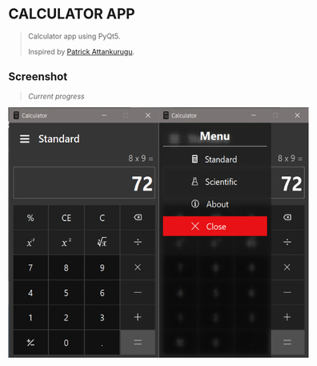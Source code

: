 # CALCULATOR APP

>Calculator app using PyQt5.
> 
>Inspired by [Patrick Attankurugu](https://github.com/PatrickAttankurugu/Scientific-Calculator).


## Screenshot
>*Current progress*

<div style="display:flex; justify-content: space-evenly;">
<img src='screenshots/ss-1.png' width="300" height="500">
<img src="screenshots/ss-2.png" width="300" height="500">
</div>






